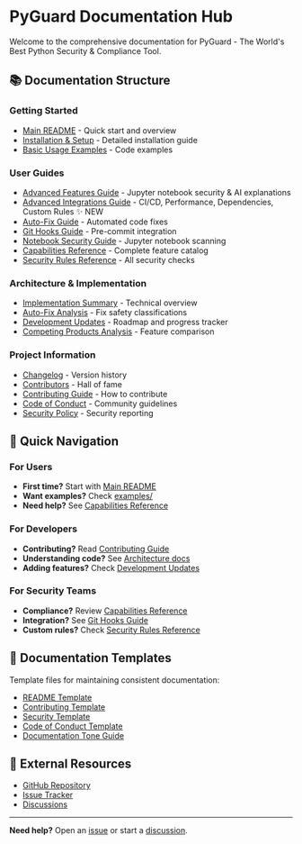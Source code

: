 # PyGuard Documentation Hub

Welcome to the comprehensive documentation for PyGuard - The World's Best Python Security & Compliance Tool.

## 📚 Documentation Structure

### Getting Started
- [Main README](../README.md) - Quick start and overview
- [Installation & Setup](README.md#installation) - Detailed installation guide
- [Basic Usage Examples](../examples/README.md) - Code examples

### User Guides
- [Advanced Features Guide](guides/ADVANCED_FEATURES.md) - Jupyter notebook security & AI explanations
- [Advanced Integrations Guide](guides/advanced-integrations.md) - CI/CD, Performance, Dependencies, Custom Rules ✨ NEW
- [Auto-Fix Guide](auto-fix-guide.md) - Automated code fixes
- [Git Hooks Guide](git-hooks-guide.md) - Pre-commit integration
- [Notebook Security Guide](notebook-security-guide.md) - Jupyter notebook scanning
- [Capabilities Reference](capabilities-reference.md) - Complete feature catalog
- [Security Rules Reference](security-rules.md) - All security checks

### Architecture & Implementation
- [Implementation Summary](architecture/IMPLEMENTATION_SUMMARY.md) - Technical overview
- [Auto-Fix Analysis](architecture/AUTOFIX_ANALYSIS.md) - Fix safety classifications
- [Development Updates](UPDATEv2.md) - Roadmap and progress tracker
- [Competing Products Analysis](COMPETING_PRODUCTS_COVERAGE.md) - Feature comparison

### Project Information
- [Changelog](CHANGELOG.md) - Version history
- [Contributors](CONTRIBUTORS.md) - Hall of fame
- [Contributing Guide](../CONTRIBUTING.md) - How to contribute
- [Code of Conduct](../CODE_OF_CONDUCT.md) - Community guidelines
- [Security Policy](../SECURITY.md) - Security reporting

## 🎯 Quick Navigation

### For Users
- **First time?** Start with [Main README](../README.md)
- **Want examples?** Check [examples/](../examples/)
- **Need help?** See [Capabilities Reference](capabilities-reference.md)

### For Developers
- **Contributing?** Read [Contributing Guide](../CONTRIBUTING.md)
- **Understanding code?** See [Architecture docs](architecture/)
- **Adding features?** Check [Development Updates](UPDATEv2.md)

### For Security Teams
- **Compliance?** Review [Capabilities Reference](capabilities-reference.md)
- **Integration?** See [Git Hooks Guide](git-hooks-guide.md)
- **Custom rules?** Check [Security Rules Reference](security-rules.md)

## 📖 Documentation Templates

Template files for maintaining consistent documentation:
- [README Template](doc_templates/README_TEMPLATE.md)
- [Contributing Template](doc_templates/CONTRIBUTING.md)
- [Security Template](doc_templates/SECURITY.md)
- [Code of Conduct Template](doc_templates/CODE_OF_CONDUCT.md)
- [Documentation Tone Guide](doc_templates/github-repo-docs-tone-guide.md)

## 🔗 External Resources

- [GitHub Repository](https://github.com/cboyd0319/PyGuard)
- [Issue Tracker](https://github.com/cboyd0319/PyGuard/issues)
- [Discussions](https://github.com/cboyd0319/PyGuard/discussions)

---

**Need help?** Open an [issue](https://github.com/cboyd0319/PyGuard/issues) or start a [discussion](https://github.com/cboyd0319/PyGuard/discussions).
